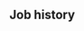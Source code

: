 <!-- # This is a dynamic variant with no company descriptions. -->
<!-- do include src/header/exampleHeaderWithoutCols.md -->
<!-- do include src/intro/exampleLongIntro.md -->
<!-- do include src/util/pageBreak.md -->

## Job history
<!-- do forEach src/jobHistory/jobs include src/jobHistory/exampleDynamicNoCompanyDescription.md -->
<!-- do include src/util/pageBreak.md -->
<!-- do include src/keySkills/exampleKeySkills.md -->
